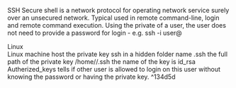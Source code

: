 SSH
	Secure shell  is a network protocol for operating network service surely over an unsecured network. Typical used in remote command-line, login and remote command execution. 
	Using the private of a user, the user does not need to provide a password for login 
	- e.g. ssh -i <private key> user@<server-ip> 

Linux	
	Linux machine host the private key ssh  in a hidden folder name .ssh the full path of the private key /home/<user>/.ssh the name of the key is id_rsa 
	Autherized_keys tells if other user is allowed to login on this user without knowing the password or having the private key.  ^134d5d